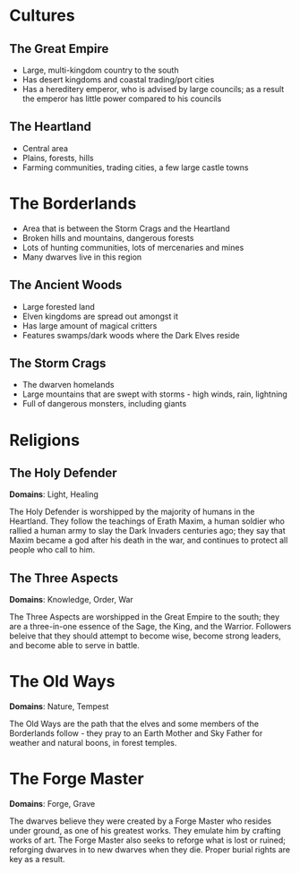 # Cultures

## The Great Empire

* Large, multi-kingdom country to the south
* Has desert kingdoms and coastal trading/port cities
* Has a hereditery emperor, who is advised by large councils; as a result the emperor has little power compared to his councils

## The Heartland

* Central area
* Plains, forests, hills
* Farming communities, trading cities, a few large castle towns

# The Borderlands

* Area that is between the Storm Crags and the Heartland
* Broken hills and mountains, dangerous forests
* Lots of hunting communities, lots of mercenaries and mines
* Many dwarves live in this region

## The Ancient Woods

* Large forested land
* Elven kingdoms are spread out amongst it
* Has large amount of magical critters
* Features swamps/dark woods where the Dark Elves reside

## The Storm Crags

* The dwarven homelands
* Large mountains that are swept with storms - high winds, rain, lightning
* Full of dangerous monsters, including giants

# Religions

## The Holy Defender

**Domains**: Light, Healing

The Holy Defender is worshipped by the majority of humans in the Heartland.  They follow the teachings of Erath Maxim, a human soldier who rallied a human army to slay the Dark Invaders centuries ago; they say that Maxim became a god after his death in the war, and continues to protect all people who call to him.

## The Three Aspects

**Domains**: Knowledge, Order, War

The Three Aspects are worshipped in the Great Empire to the south; they are a three-in-one essence of the Sage, the King, and the Warrior.  Followers beleive that they should attempt to become wise, become strong leaders, and become able to serve in battle.

# The Old Ways

**Domains**: Nature, Tempest

The Old Ways are the path that the elves and some members of the Borderlands follow - they pray to an Earth Mother and Sky Father for weather and natural boons, in forest temples.

# The Forge Master

**Domains**: Forge, Grave

The dwarves believe they were created by a Forge Master who resides under ground, as one of his greatest works.  They emulate him by crafting works of art.  The Forge Master also seeks to reforge what is lost or ruined; reforging dwarves in to new dwarves when they die.  Proper burial rights are key as a result.



